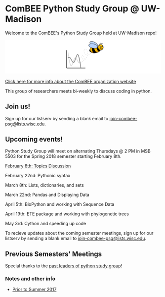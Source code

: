 # ComBEE Python Study Group @ UW-Madison 

Welcome to the ComBEE's Python Study Group held at UW-Madison repo! 

![ComBEE](img/combee.PNG)

[Click here for more info about the ComBEE organization website](https://combee-uw-madison.github.io/studyGroup/)

This group of researchers meets bi-weekly to discuss coding in python.

## Join us!
Sign up for our listserv by sending a blank email to [join-combee-psg@lists.wisc.edu](mailto:join-combee-psg@lists.wisc.edu).

## Upcoming events!
Python Study Group will meet on alternating Thursdays @ 2 PM in MSB 5503 for the Spring 2018 semester starting February 8th. 

[February 8th: Topics Discussion](https://hackmd.io/MYZghgjADALARgMwLQCYAmokwgUxUsFKAViSgDY00Eo4YVgwcg==)

February 22nd: Pythonic syntax

March 8th: Lists, dictionaries, and sets

March 22nd: Pandas and Displaying Data

April 5th: BioPython and working with Sequence Data

April 19th: ETE package and working with phylogenetic trees

May 3rd: Cython and speeding up code

To recieve updates about the coming semester meetings, sign up for our listserv by sending a blank email to [join-combee-psg@lists.wisc.edu](mailto:join-combee-psg@lists.wisc.edu). 


## Previous Semesters' Meetings

Special thanks to the [past leaders of python study group](Archive/Past_Leaders.md)!

### Notes and other info
- [Prior to Summer 2017](https://github.com/ComBEE-UW-Madison/PythonStudyGroup/tree/master/Archive#python-study-group-archive)



